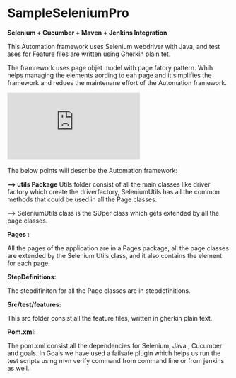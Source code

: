 # SampleSeleniumPro
**Selenium + Cucumber + Maven + Jenkins Integration**

This Automation framework uses Selenium webdriver with Java, and test ases for Feature files are written using Gherkin plain tet. 

The framrework uses page objet model with page fatory pattern. Whih helps managing the elements aording to eah page and it simplifies 
the framework and redues the maintenane effort of the Automation framework.

![Project Structure](https://github.com/skundu7/SampleSeleniumPro/blob/master/SampleProject/Projectstructure.pdf)


The below points will describe the Automation framework:

**--> utils Package**
Utils folder consist of all the main classes like driver factory which create the driverfactory, SeleniumUtils 
has all the common methods that could be used in all the Page classes.

--> SeleniumUtils class is the SUper class which gets extended by all the page classes.

**Pages :**

All the pages of the application are in a Pages package, all the page classes are extended by the Selenium Utils class, and it also contains 
the element for each page.

**StepDefinitions:**

The stepdifiniton for all the Page classes are in stepdefinitions.

**Src/test/features:**

This src folder consist all the feature files, written in gherkin plain text.


**Pom.xml:**

The pom.xml consist all the dependencies for Selenium, Java , Cucumber and goals. In Goals we have used a failsafe plugin 
which helps us run the test scripts using mvn verify command from command line or from jenkins as well.












